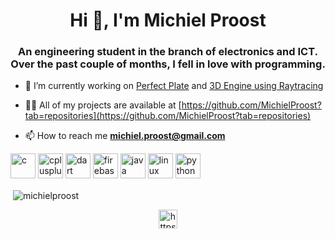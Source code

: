 <h1 align="center">Hi 👋, I'm Michiel Proost</h1>
<h3 align="center">An engineering student in the branch of electronics and ICT. Over the past couple of months, I fell in love with programming.</h3>

- 🔭 I’m currently working on [Perfect Plate](https://github.com/MichielProost/Perfect-Plate) and [3D Engine using Raytracing](https://github.com/MichielProost/Raytracing3DEngine)

- 👨‍💻 All of my projects are available at [https://github.com/MichielProost?tab=repositories](https://github.com/MichielProost?tab=repositories)

- 📫 How to reach me **michiel.proost@gmail.com**

<p align="left"><img src="https://devicons.github.io/devicon/devicon.git/icons/c/c-original.svg" alt="c" width="40" height="40"/> <img src="https://devicons.github.io/devicon/devicon.git/icons/cplusplus/cplusplus-original.svg" alt="cplusplus" width="40" height="40"/> <img src="https://www.vectorlogo.zone/logos/dartlang/dartlang-icon.svg" alt="dart" width="40" height="40"/> <img src="https://www.vectorlogo.zone/logos/firebase/firebase-icon.svg" alt="firebase" width="40" height="40"/> <img src="https://devicons.github.io/devicon/devicon.git/icons/java/java-original-wordmark.svg" alt="java" width="40" height="40"/> <img src="https://devicons.github.io/devicon/devicon.git/icons/linux/linux-original.svg" alt="linux" width="40" height="40"/> <img src="https://devicons.github.io/devicon/devicon.git/icons/python/python-original.svg" alt="python" width="40" height="40"/></p><p>&nbsp;<img align="center" src="https://github-readme-stats.vercel.app/api?username=michielproost&show_icons=true" alt="michielproost" /></p>

<p align="center">
<a href="https://linkedin.com/in/https://www.linkedin.com/in/michiel-proost-5b4779176/?originalsubdomain=be" target="blank"><img align="center" src="https://cdn.jsdelivr.net/npm/simple-icons@3.0.1/icons/linkedin.svg" alt="https://www.linkedin.com/in/michiel-proost-5b4779176/?originalsubdomain=be" height="30" width="30" /></a>
</p>
